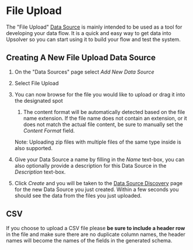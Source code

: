 # File Upload

The "File Upload" [Data Source](README.md) is mainly intended to be used as a tool for developing your data flow. It is a quick and easy way to get data into Upsolver so you can start using it to build your flow and test the system.

## Creating A New File Upload Data Source

1. On the "Data Sources" page select _Add New Data Source_
2. Select File Upload
3. You can now browse for the file you would like to upload or drag it into the designated spot

   1.  The content format will be automatically detected based on the file name extension. If the file name does not contain an extension, or it does not match the actual file content, be sure to manually set the _Content Format_ field.

      Note: Uploading zip files with multiple files of the same type inside is also supported.

4. Give your Data Source a name by filling in the _Name_ text-box, you can also optionally provide a description for this Data Source in the _Description_ text-box.

5. Click _Create_ and you will be taken to the [Data Source Discovery](data-source-discovery.md) page for the new Data Source you just created. Within a few seconds you should see the data from the files you just uploaded.

## CSV

If you choose to upload a CSV file please **be sure to include a header row** in the file and make sure there are no duplicate column names, the header names will become the names of the fields in the generated schema.
